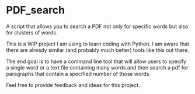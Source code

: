 # PDF_search
A script that allows you to search a PDF not only for specific words but also for clusters of words.

This is a WIP project I am using to learn coding with Python. I am aware that there are already similar (and probably much better) tools like this out there.

The end goal is to have a command line tool that will allow users to specify a single word or a text file containing many words and then search a pdf for paragraphs that contain a specified number of those words.

Feel free to provide feedback and ideas for this project.
